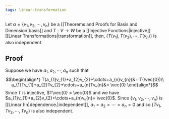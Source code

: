 ```yaml
---
tags: linear-transformation
---
```

Let $\alpha = \{v_{1},v_{2}, \cdots, v_{n}\}$ be a [[Theorems and Proofs for Basis and Dimension|basis]] and $T:V \rightarrow W$ be a [[Injective Functions|injective]] [[Linear Transformations|transformation]], then, $\{T(v_{1}), T(v_{2}), \cdots, T(v_{n})\}$ is also independent.
## Proof
Suppose we have $a_{1}, a_{2},\cdots, a_{n}$ such that $$\begin{align*}
T(a_{1}v_{1}+a_{2}v_{2}+\cdots+a_{n}v_{n})&= T(\vec{0})\\
a_{1}Tv_{1}+a_{2}Tv_{2}+\cdots+a_{n}Tv_{n}&= \vec{0}
\end{align*}$$
Since $T$ is injective, $T\vec{0} = \vec{0}$ and we have $a_{1}v_{1}+a_{2}v_{2}+\cdots+a_{n}v_{n}= \vec{0}$. Since $\{v_{1},v_{2},\cdots,v_{n}\}$ is [[Linear (In)dependence.|independent]], $a_{1}=a_{2}=\cdots=a_{n}=0$ and so $\{Tv_{1},Tv_{2},\cdots,Tv_{n}\}$ is also independent.